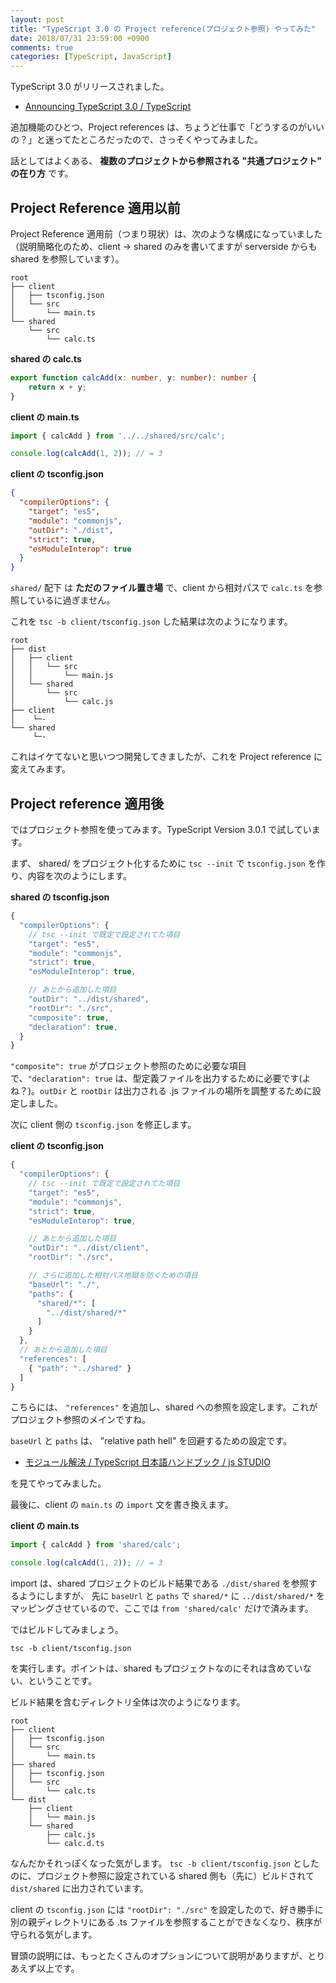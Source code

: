 ```yaml
---
layout: post
title: "TypeScript 3.0 の Project reference(プロジェクト参照) やってみた"
date: 2018/07/31 23:59:00 +0900
comments: true
categories: [TypeScript, JavaScript]
---
```

TypeScript 3.0 がリリースされました。

<!--more-->

* [Announcing TypeScript 3.0 / TypeScript](https://blogs.msdn.microsoft.com/typescript/2018/07/30/announcing-typescript-3-0/)

追加機能のひとつ、Project references は、ちょうど仕事で「どうするのがいいの？」と迷ってたところだったので、さっそくやってみました。

話としてはよくある、 **複数のプロジェクトから参照される "共通プロジェクト" の在り方** です。

## Project Reference 適用以前

Project Reference 適用前（つまり現状）は、次のような構成になっていました（説明簡略化のため、client -> shared のみを書いてますが serverside からも shared を参照しています）。

```
root
├── client
│   ├── tsconfig.json
│   └── src
│       └── main.ts
└── shared
    └── src
        └── calc.ts
``` 

**shared の calc.ts**

```typescript
export function calcAdd(x: number, y: number): number {
    return x + y;
}
```

**client の main.ts**

```typescript
import { calcAdd } from '../../shared/src/calc';

console.log(calcAdd(1, 2)); // = 3
```

**client の tsconfig.json**

```json
{
  "compilerOptions": {
    "target": "es5",
    "module": "commonjs",
    "outDir": "./dist",
    "strict": true,
    "esModuleInterop": true
  }
}
```

``shared/`` 配下 は **ただのファイル置き場** で、client から相対パスで ``calc.ts`` を参照しているに過ぎません。

これを ``tsc -b client/tsconfig.json`` した結果は次のようになります。

```
root
├── dist
│   ├── client
│   │   └── src
│   │       └── main.js
│   └── shared
│       └── src
│           └── calc.js
├── client
│    └─-
└── shared
     └─-
``` 

これはイケてないと思いつつ開発してきましたが、これを Project reference に変えてみます。

## Project reference 適用後

ではプロジェクト参照を使ってみます。TypeScript Version 3.0.1 で試しています。

まず、 shared/ をプロジェクト化するために ``tsc --init`` で ``tsconfig.json`` を作り、内容を次のようにします。

**shared の tsconfig.json**

```js
{
  "compilerOptions": {
    // tsc --init で既定で設定されてた項目
    "target": "es5",
    "module": "commonjs",
    "strict": true,
    "esModuleInterop": true,

    // あとから追加した項目
    "outDir": "../dist/shared",
    "rootDir": "./src",
    "composite": true,
    "declaration": true,
  }
}
```

``"composite": true`` がプロジェクト参照のために必要な項目で、``"declaration": true`` は、型定義ファイルを出力するために必要です(よね？)。``outDir`` と ``rootDir`` は出力される .js ファイルの場所を調整するために設定しました。

次に client 側の ``tsconfig.json`` を修正します。

**client の tsconfig.json**

```js
{
  "compilerOptions": {
    // tsc --init で既定で設定されてた項目
    "target": "es5",
    "module": "commonjs",
    "strict": true,
    "esModuleInterop": true,

    // あとから追加した項目
    "outDir": "../dist/client",
    "rootDir": "./src",

    // さらに追加した相対パス地獄を防ぐための項目
    "baseUrl": "./",
    "paths": {
      "shared/*": [
        "../dist/shared/*"
      ]
    }
  },
  // あとから追加した項目
  "references": [
    { "path": "../shared" }
  ]
}
```

こちらには、 ``"references"`` を追加し、shared への参照を設定します。これがプロジェクト参照のメインですね。

``baseUrl`` と ``paths`` は、 "relative path hell" を回避するための設定です。

* [モジュール解決 / TypeScript 日本語ハンドブック / js STUDIO](http://js.studio-kingdom.com/typescript/handbook/module_resolution)

を見てやってみました。

最後に、client の ``main.ts`` の ``import`` 文を書き換えます。

**client の main.ts**

```typescript
import { calcAdd } from 'shared/calc';

console.log(calcAdd(1, 2)); // = 3
```

import は、shared プロジェクトのビルド結果である ``./dist/shared`` を参照するようにしますが、 先に ``baseUrl`` と ``paths`` で ``shared/*`` に ``../dist/shared/*`` をマッピングさせているので、ここでは ``from 'shared/calc'`` だけで済みます。

ではビルドしてみましょう。

```
tsc -b client/tsconfig.json
```

を実行します。ポイントは、shared もプロジェクトなのにそれは含めていない、ということです。

ビルド結果を含むディレクトリ全体は次のようになります。

```
root
├── client
│   ├── tsconfig.json
│   └── src
│       └── main.ts
├── shared
│   ├── tsconfig.json
│   └── src
│       └── calc.ts
└── dist
    ├── client
    │   └── main.js
    └── shared
        ├── calc.js
        └── calc.d.ts
```

なんだかそれっぽくなった気がします。
``tsc -b client/tsconfig.json`` としたのに、プロジェクト参照に設定されている shared 側も（先に）ビルドされて ``dist/shared`` に出力されています。

client の ``tsconfig.json`` には ``"rootDir": "./src"`` を設定したので、好き勝手に別の親ディレクトリにある .ts ファイルを参照することができなくなり、秩序が守られる気がします。

冒頭の説明には、もっとたくさんのオプションについて説明がありますが、とりあえず以上です。

